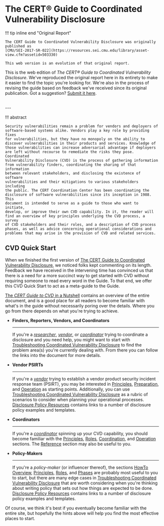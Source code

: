 # The CERT&reg; Guide to Coordinated Vulnerability Disclosure

!!! tip inline end "Original Report"

    The CERT Guide to Coordinated Vulnerability Disclosure was originally published as
    [CMU/SEI-2017-SR-022](https://resources.sei.cmu.edu/library/asset-view.cfm?assetid=503330)

    This web version is an evolution of that original report.

This is the web edition of *The CERT® Guide to Coordinated Vulnerability
Disclosure*. We've reproduced the original report here in its entirety
to make it easier to find the topic you're looking for. We're also in
the process of revising the guide based on feedback we've received
since its original publication. Got a suggestion? [Submit it
here](https://github.com/CERTCC/CERT-Guide-to-CVD/issues).

<!-- for vertical spacing -->
<br/>
---

!!! abstract

    Security vulnerabilities remain a problem for vendors and deployers of
    software-based systems alike. Vendors play a key role by providing fixes
    for vulnerabilities, but they have no monopoly on the ability to
    discover vulnerabilities in their products and services. Knowledge of
    those vulnerabilities can increase adversarial advantage if deployers
    are left without recourse to remediate the risks they pose. Coordinated
    Vulnerability Disclosure (CVD) is the process of gathering information
    from vulnerability finders, coordinating the sharing of that information
    between relevant stakeholders, and disclosing the existence of software
    vulnerabilities and their mitigations to various stakeholders including
    the public. The CERT Coordination Center has been coordinating the
    disclosure of software vulnerabilities since its inception in 1988. This
    document is intended to serve as a guide to those who want to initiate,
    develop, or improve their own CVD capability. In it, the reader will
    find an overview of key principles underlying the CVD process, a survey
    of CVD stakeholders and their roles, and a description of CVD process
    phases, as well as advice concerning operational considerations and
    problems that may arise in the provision of CVD and related services.

## CVD Quick Start

When we finished the first version of [The CERT Guide to Coordinated Vulnerability
Disclosure](https://resources.sei.cmu.edu/library/asset-view.cfm?assetid=503330),
we noticed folks kept commenting on its length. Feedback we have
received in the intervening time has convinced us that there is a need
for a more succinct way to get started with CVD without requiring
someone to read every word in the Guide. To that end, we offer this CVD
Quick Start to act as a meta-guide to the Guide.


[The _CERT Guide to CVD_ in a Nutshell](tutorials/cvd_in_a_nutshell) contains an
overview of the entire document, and is a good place for all readers to
become familiar with what's in the guide without necessarily poring
over the details. Where you go from there depends on what you're trying
to achieve.

<div class="grid cards" markdown>

- **Finders, Reporters, Vendors, and Coordinators**

    ---

    If you're a [*researcher*](topics/roles/finder.md),
    [*vendor*](topics/roles/vendor.md), or [*coordinator*](topics/roles/coordinator.md) trying to coordinate a disclosure and you need help, you might
    want to start with 
    [Troubleshooting Coordinated Vulnerability Disclosure](howto/coordination/cvd_recipes.md)
    to find the problem area(s) you're currently dealing with.
    From there you can follow the links into the document for more details.

- **Vendor PSIRTs**

    ---

    If you're a [*vendor*](topics/roles/vendor.md) trying to establish a vendor product security
    incident response team (PSIRT), you may be interested in
    [Principles](topics/principles/index.md),
    [Preparation](howto/preparation/index.md), and
    [Operation](howto/operation/index.md)
    as starting points. Additionally, you can use
    [Troubleshooting Coordinated Vulnerability Disclosure](howto/coordination/cvd_recipes.md)
    as a rubric of scenarios to consider when planning your operational processes.
    [Disclosure Policy Resources](reference/disclosure_policy_templates.md)
    contains links to a number of disclosure policy examples and
    templates.

- **Coordinators**

    ---

    If you're a [*coordinator*](topics/roles/coordinator.md) spinning up your CVD capability, you
    should become familiar with the
    [Principles](topics/principles/index.md),
    [Roles](topics/roles/index.md),
    [Coordination](howto/coordination/index.md),
    and
    [Operation](howto/operation/index.md) sections.
    The [Reference](reference/index.md) section may also be useful to you.

- **Policy-Makers**

    ---

    If you're a *policy-maker* (or influencer thereof), the
    sections
    [HowTo Overview](howto/index.md),
    [Principles](topics/principles/index.md),
    [Roles](topics/roles/index.md),
    and [Phases](topics/phases/index.md) are probably most useful to you
    to start, but there are many edge cases in
    [Troubleshooting Coordinated Vulnerability Disclosure](howto/coordination/cvd_recipes.md)
    that are worth considering when you're thinking about writing policy
    that sets out how things are expected to be done.
    [Disclosure Policy Resources](reference/disclosure_policy_templates.md) 
    contains links to a number of disclosure policy examples and
    templates.

</div>

Of course, we think it's best if you eventually become familiar with
the entire site, but hopefully the hints above will help you find
the most effective places to start.

